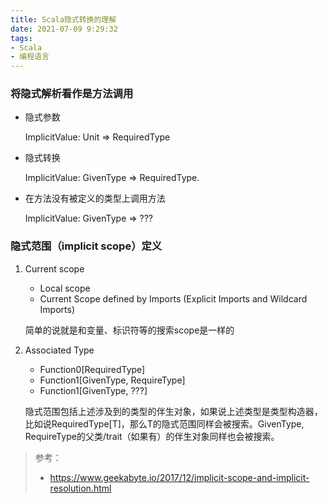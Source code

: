 ```yaml
---
title: Scala隐式转换的理解
date: 2021-07-09 9:29:32
tags: 
- Scala
- 编程语言
---
```


### 将隐式解析看作是方法调用

- 隐式参数

    ImplicitValue: Unit => RequiredType
    
- 隐式转换
    
    ImplicitValue: GivenType => RequiredType.
    
- 在方法没有被定义的类型上调用方法
    
    ImplicitValue: GivenType => ???
    

### 隐式范围（implicit scope）定义

1. Current scope
    - Local scope
    - Current Scope defined by Imports (Explicit Imports and Wildcard Imports)
    
    简单的说就是和变量、标识符等的搜索scope是一样的
    
2. Associated Type
   
   * Function0[RequiredType]
   * Function1[GivenType, RequireType]
   * Function1[GivenType, ???]  
  
    隐式范围包括上述涉及到的类型的伴生对象，如果说上述类型是类型构造器，比如说RequiredType[T]，那么T的隐式范围同样会被搜索。GivenType, RequireType的父类/trait（如果有）的伴生对象同样也会被搜索。


> 参考：
> * https://www.geekabyte.io/2017/12/implicit-scope-and-implicit-resolution.html